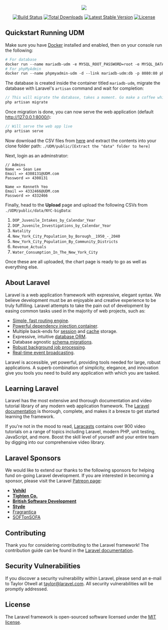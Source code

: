 <p align="center"><img src="https://laravel.com/assets/img/components/logo-laravel.svg"></p>

<p align="center">
<a href="https://travis-ci.org/laravel/framework"><img src="https://travis-ci.org/laravel/framework.svg" alt="Build Status"></a>
<a href="https://packagist.org/packages/laravel/framework"><img src="https://poser.pugx.org/laravel/framework/d/total.svg" alt="Total Downloads"></a>
<a href="https://packagist.org/packages/laravel/framework"><img src="https://poser.pugx.org/laravel/framework/v/stable.svg" alt="Latest Stable Version"></a>
<a href="https://packagist.org/packages/laravel/framework"><img src="https://poser.pugx.org/laravel/framework/license.svg" alt="License"></a>
</p>

## Quickstart Running UDM
Make sure you have [Docker](https://www.docker.com/get-docker) installed and enabled, then on your console run the following:
```Dockerfile
# For database
docker run --name mariadb-udm -e MYSQL_ROOT_PASSWORD=root -e MYSQL_DATABASE=udm -p 3306:3306 -d mariadb
# For phpMyAdmin
docker run --name phpmyadmin-udm -d --link mariadb-udm:db -p 8080:80 phpmyadmin/phpmyadmin
```

The database is created inside the container titled `mariadb-udm`, migrate the database with Laravel's `artisan` command and wait for completion:
```php
// This will migrate the database, takes a moment. Go make a coffee while waiting!
php artisan migrate
```

Once migration is done, you can now serve the web application (default http://127.0.0.1:8000/):
```php
// Will serve the web app live
php artisan serve
```

Now download the CSV files from [here](https://drive.google.com/open?id=1zLgwCNJxv62V7NRsvSAAel_ckYG98dXJ) and extract the contents into your clone folder path: 
```./UDM/public/[Extract the "data" folder to here]```

Next, login as an adminstrator:
```
// Admins
Name => Sean Lee
Email => 4308131@UDM.com
Password => 4308131

Name => Kenneth Yeo
Email => 4332466@UDM.com
Password => 4332466
```

Finally, head to the **Upload** page and upload the following CSVs from `./UDM/public/data/NYC-bigData`:
1. `DOP_Juvenile_Intakes_by_Calendar_Year`
2. `DOP_Juvenile_Investigations_by_Calendar_Year`
3. `Natality`
4. `New_York_City_Population_by_Borough__1950_-_2040`
5. `New_York_City_Population_By_Community_Districts`
6. `Revenue_Actuals`
7. `Water_Consumption_In_The_New_York_City`

Once these are all uploaded, the chart page is ready to go as well as everything else. 

## About Laravel

Laravel is a web application framework with expressive, elegant syntax. We believe development must be an enjoyable and creative experience to be truly fulfilling. Laravel attempts to take the pain out of development by easing common tasks used in the majority of web projects, such as:

- [Simple, fast routing engine](https://laravel.com/docs/routing).
- [Powerful dependency injection container](https://laravel.com/docs/container).
- Multiple back-ends for [session](https://laravel.com/docs/session) and [cache](https://laravel.com/docs/cache) storage.
- Expressive, intuitive [database ORM](https://laravel.com/docs/eloquent).
- Database agnostic [schema migrations](https://laravel.com/docs/migrations).
- [Robust background job processing](https://laravel.com/docs/queues).
- [Real-time event broadcasting](https://laravel.com/docs/broadcasting).

Laravel is accessible, yet powerful, providing tools needed for large, robust applications. A superb combination of simplicity, elegance, and innovation give you tools you need to build any application with which you are tasked.

## Learning Laravel

Laravel has the most extensive and thorough documentation and video tutorial library of any modern web application framework. The [Laravel documentation](https://laravel.com/docs) is thorough, complete, and makes it a breeze to get started learning the framework.

If you're not in the mood to read, [Laracasts](https://laracasts.com) contains over 900 video tutorials on a range of topics including Laravel, modern PHP, unit testing, JavaScript, and more. Boost the skill level of yourself and your entire team by digging into our comprehensive video library.

## Laravel Sponsors

We would like to extend our thanks to the following sponsors for helping fund on-going Laravel development. If you are interested in becoming a sponsor, please visit the Laravel [Patreon page](http://patreon.com/taylorotwell):

- **[Vehikl](http://vehikl.com)**
- **[Tighten Co.](https://tighten.co)**
- **[British Software Development](https://www.britishsoftware.co)**
- **[Styde](https://styde.net)**
- [Fragrantica](https://www.fragrantica.com)
- [SOFTonSOFA](https://softonsofa.com/)

## Contributing

Thank you for considering contributing to the Laravel framework! The contribution guide can be found in the [Laravel documentation](http://laravel.com/docs/contributions).

## Security Vulnerabilities

If you discover a security vulnerability within Laravel, please send an e-mail to Taylor Otwell at taylor@laravel.com. All security vulnerabilities will be promptly addressed.

## License

The Laravel framework is open-sourced software licensed under the [MIT license](http://opensource.org/licenses/MIT).
